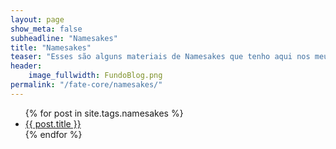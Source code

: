 ```yaml
---
layout: page
show_meta: false
subheadline: "Namesakes"
title: "Namesakes"
teaser: "Esses são alguns materiais de Namesakes que tenho aqui nos meus cacarecos. Fique a vontade para se Servir"
header:
    image_fullwidth: FundoBlog.png
permalink: "/fate-core/namesakes/"
---
```

<ul>
    {% for post in site.tags.namesakes %}
    <li><a href="{{ post.url }}">{{ post.title }}</a></li>
    {% endfor %}
</ul>
